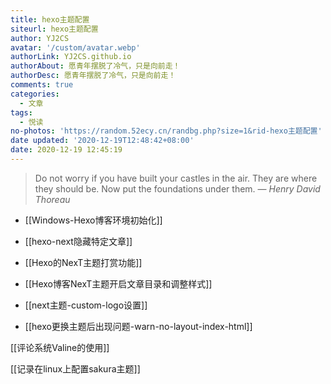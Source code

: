 ```yaml
---
title: hexo主题配置
siteurl: hexo主题配置
author: YJ2CS
avatar: '/custom/avatar.webp'
authorLink: YJ2CS.github.io
authorAbout: 愿青年摆脱了冷气，只是向前走！
authorDesc: 愿青年摆脱了冷气，只是向前走！
comments: true
categories:
  - 文章
tags:
  - 悦读
no-photos: 'https://random.52ecy.cn/randbg.php?size=1&rid-hexo主题配置'
date updated: '2020-12-19T12:48:42+08:00'
date: 2020-12-19 12:45:19
---
```


> Do not worry if you have built your castles in the air. They are where they should be. Now put the foundations under them.
> — <cite>Henry David Thoreau</cite>

-   [[Windows-Hexo博客环境初始化]]

-   [[hexo-next隐藏特定文章]]

-   [[Hexo的NexT主题打赏功能]]

-   [[Hexo博客NexT主题开启文章目录和调整样式]]

-   [[next主题-custom-logo设置]]

-   [[hexo更换主题后出现问题-warn-no-layout-index-html]]

[[评论系统Valine的使用]]

[[记录在linux上配置sakura主题]]